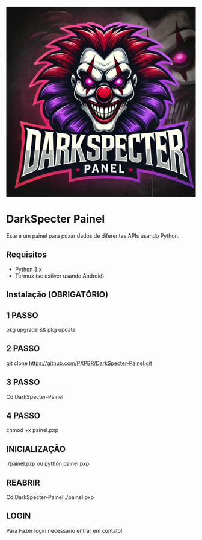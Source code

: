 ![DARKSPECTER](IMG-20241015-WA0001.jpg)
# DarkSpecter Painel

Este é um painel para puxar dados de diferentes APIs usando Python.

## Requisitos

- Python 3.x
- Termux (se estiver usando Android)

## Instalação (OBRIGATÓRIO)
## 1 PASSO
   pkg upgrade && pkg update
## 2 PASSO
   git clone https://github.com/PXPBR/DarkSpecter-Painel.git
## 3 PASSO
   Cd DarkSpecter-Painel
## 4 PASSO
   chmod +x painel.pxp
## INICIALIZAÇÃO
   ./painel.pxp ou python painel.pxp
## REABRIR
   Cd DarkSpecter-Painel
   ./painel.pxp
## LOGIN
Para Fazer login necessario entrar em contato!
